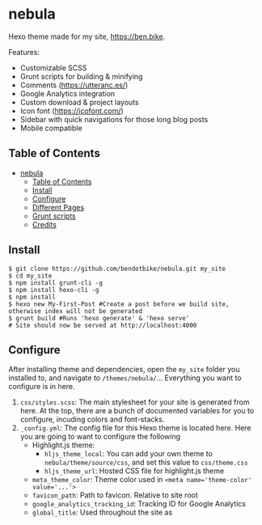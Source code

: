 # nebula

Hexo theme made for my site, https://ben.bike.

Features:
- Customizable SCSS
- Grunt scripts for building & minifying
- Comments (https://utteranc.es/)
- Google Analytics integration
- Custom download & project layouts
- Icon font (https://icofont.com/)
- Sidebar with quick navigations for those long blog posts
- Mobile compatible

## Table of Contents
- [nebula](#nebula)
  - [Table of Contents](#table-of-contents)
  - [Install](#install)
  - [Configure](#configure)
  - [Different Pages](#different-pages)
  - [Grunt scripts](#grunt-scripts)
  - [Credits](#credits)

## Install
```
$ git clone https://github.com/bendotbike/nebula.git my_site
$ cd my_site
$ npm install grunt-cli -g
$ npm install hexo-cli -g
$ npm install
$ hexo new My-First-Post #Create a post before we build site, otherwise index will not be generated
$ grunt build #Runs 'hexo generate' & 'hexo serve'
# Site should now be served at http://localhost:4000
```

## Configure
After installing theme and dependencies, open the ```my_site``` folder you installed to, and navigate to ```/themes/nebula/```... Everything you want to configure is in here.

1. ```css/styles.scss```: The main stylesheet for your site is generated from here. At the top, there are a bunch of documented variables for you to configure, incuding colors and font-stacks.
2. ```_config.yml```: The config file for this Hexo theme is located here. Here you are going to want to configure the following
    - Highlight.js theme:
        - ```hljs_theme_local```: You can add your own theme to ```nebula/theme/source/css```, and set this value to ```css/theme.css```
        - ```hljs_theme_url```: Hosted CSS file for highlight.js theme
    - ```meta_theme_color```: Theme color used in ```<meta name='theme-color' value='...'>```
    - ```favicon_path```: Path to favicon. Relative to site root
    - ```google_analytics_tracking_id```: Tracking ID for Google Analytics
    - ```global_title```: Used throughout the site as <title>
    - ```navbar_links```: Links and their titles to integrate into navbar.
        ```
        navbar_links:
            Title: /path
        ```
    - ```comments_enabled```: If you'd like to use comments (https://utteranc.es/), set this to true
    - ```comments_repo```: URL to Github repo for comments
    - ```comments_issue_term```: pathname, url, title, og:title (see https://utteranc.es/ & layout/_partials/comments.ejs for documentation)
    - ```comments_label```: Comment descriptors (see https://utteranc.es/ & layout/_partials/comments.ejs for documentation)
    - ```comments_theme```: Theme (see https://utteranc.es/ & layout/_partials/comments.ejs for documentation)

## Different Pages
After customizing your site, you will want to create some posts and pages.

Multiple page types are included:

1. post ```hexo new title-of-post```
2. page ```hexo new page title-of-page```
3. download: Showcases a downloadable file
 ```hexo new page --path downloads/my-file/index "Download My File"```
	After creating, open 'index.md' and add the following to the front-matter:
	- ```layout: download``` (required)
	- ```filepath: /path/to/file.exe``` (can also be a URL to an external site)
	- ```filename: file.exe``` (name of file to be downloaded)
4. project: Showcases a personal project with links to source code, etc
	```hexo new page --path projects/my-project/index "Hello World Project"```
	After creating, open 'index.md' and add the following to the front-matter:
	- ```layout: project``` (required)
	- ```title: Hello World``` (title of project)
	- ```source_url: https://github.com/bendotbike/hello-world``` (link to source code)

## Grunt scripts
After writing some content for your site, you'll want to generate the HTML. I've included some Grunt scripts to make this easier:

- ```grunt build```: Runs 'hexo generate' and 'hexo serve'. Generates site for preview at http://localhost:4000
- ```grunt production```: Generates site for production. Minifies HTML/CSS/JS. Resulting generated site is located in ```/public```
- ```grunt clean```: Runs 'hexo clean'

## Credits
I've used these things in this theme:
- [normalize.css](https://necolas.github.io/normalize.css/)
- [ICO Font](https://icofont.com/)  
- [utteranc.es](https://utteranc.es/)
